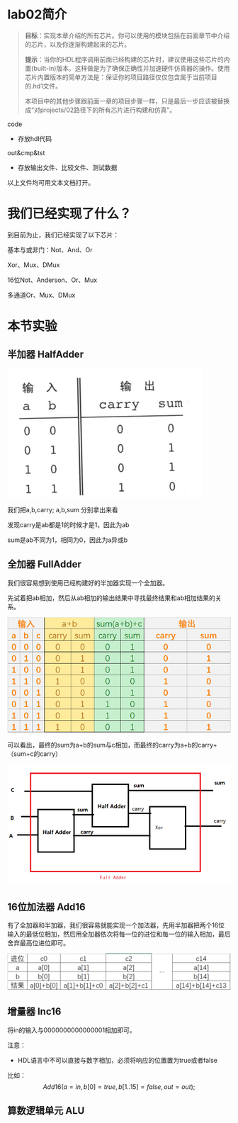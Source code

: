 # lab02简介

> **目标**：实现本章介绍的所有芯片。你可以使用的模块包括在前面章节中介绍的芯片，以及你逐渐构建起来的芯片。
>
> **提示**：当你的HDL程序调用前面已经构建的芯片时，建议使用这些芯片的内置(built-in)版本。这样做是为了确保正确性并加速硬件仿真器的操作。使用芯片内置版本的简单方法是：保证你的项目路径仅仅包含属于当前项目的.hd1文件。
>
> 本项目中的其他步骤跟前面一章的项目步骤一样，只是最后一步应该被替换成“对projects/02路径下的所有芯片进行构建和仿真”。

code

- 存放hdl代码

out&cmp&tst

- 存放输出文件、比较文件、测试数据

以上文件均可用文本文档打开。



# 我们已经实现了什么？

到目前为止，我们已经实现了以下芯片：

基本与或非门：Not、And、Or

Xor、Mux、DMux

16位Not、Anderson、Or、Mux

多通道Or、Mux、DMux



# 本节实验



## 半加器 HalfAdder

![image-20220112202754414](readme.imgs/image-20220112202754414.png)

我们把a,b,carry; a,b,sum 分别拿出来看

发现carry是ab都是1的时候才是1，因此为ab

sum是ab不同为1，相同为0，因此为a异或b



## 全加器 FullAdder

我们很容易想到使用已经构建好的半加器实现一个全加器。

先试着把ab相加，然后从ab相加的输出结果中寻找最终结果和ab相加结果的关系。

![image-20220112205111769](readme.imgs/image-20220112205111769.png)

可以看出，最终的sum为a+b的sum与c相加，而最终的carry为a+b的carry+（sum+c的carry）

![image-20220112210311080](readme.imgs/image-20220112210311080.png)

## 16位加法器 Add16

有了全加器和半加器，我们很容易就能实现一个加法器，先用半加器把两个16位输入的最低位相加，然后用全加器依次将每一位的进位和每一位的输入相加，最后舍弃最高位进位即可。

![image-20220112212118616](readme.imgs/image-20220112212118616.png)

## 增量器  Inc16

将in的输入与0000000000000001相加即可。

注意：

- HDL语言中不可以直接与数字相加，必须将响应的位置置为true或者false

比如：
$$
Add16(a=in,b[0]=true,b[1..15]=false,out=out);
$$

## 算数逻辑单元 ALU

















